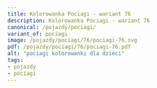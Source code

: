 ```yaml
---
title: Kolorowanka Pociagi - wariant 76
description: Kolorowanka Pociagi - wariant 76
canonical: /pojazdy/pociagi/
variant_of: pociagi
image: /pojazdy/pociagi/76/pociagi-76.svg
pdf: /pojazdy/pociagi/76/pociagi-76.pdf
alt: "pociagi kolorowanki dla dzieci"
tags:
- pojazdy
- pociagi
---
```

